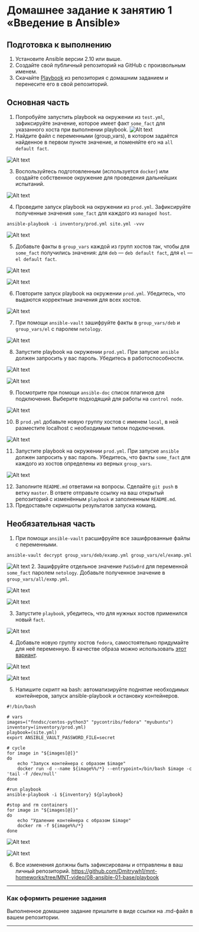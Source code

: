 # Домашнее задание к занятию 1 «Введение в Ansible»

## Подготовка к выполнению

1. Установите Ansible версии 2.10 или выше.
2. Создайте свой публичный репозиторий на GitHub с произвольным именем.
3. Скачайте [Playbook](./playbook/) из репозитория с домашним заданием и перенесите его в свой репозиторий.

## Основная часть

1. Попробуйте запустить playbook на окружении из `test.yml`, зафиксируйте значение, которое имеет факт `some_fact` для указанного хоста при выполнении playbook.
![Alt text](img/image.png)
2. Найдите файл с переменными (group_vars), в котором задаётся найденное в первом пункте значение, и поменяйте его на `all default fact`.

![Alt text](img/image-1.png)

3. Воспользуйтесь подготовленным (используется `docker`) или создайте собственное окружение для проведения дальнейших испытаний.

![Alt text](img/image-2.png)

4. Проведите запуск playbook на окружении из `prod.yml`. Зафиксируйте полученные значения `some_fact` для каждого из `managed host`.
```
ansible-playbook -i inventory/prod.yml site.yml -vvv
```
![Alt text](img/image-3.png)

5. Добавьте факты в `group_vars` каждой из групп хостов так, чтобы для `some_fact` получились значения: для `deb` — `deb default fact`, для `el` — `el default fact`.

![Alt text](img/image-5.png)

![Alt text](img/image-6.png)

6.  Повторите запуск playbook на окружении `prod.yml`. Убедитесь, что выдаются корректные значения для всех хостов.

![Alt text](img/image-4.png)

7. При помощи `ansible-vault` зашифруйте факты в `group_vars/deb` и `group_vars/el` с паролем `netology`.

![Alt text](img/image-7.png)

8. Запустите playbook на окружении `prod.yml`. При запуске `ansible` должен запросить у вас пароль. Убедитесь в работоспособности.

![Alt text](img/image-8.png)

![Alt text](img/image-9.png)

9. Посмотрите при помощи `ansible-doc` список плагинов для подключения. Выберите подходящий для работы на `control node`.

![Alt text](img/image-10.png)

10. В `prod.yml` добавьте новую группу хостов с именем  `local`, в ней разместите localhost с необходимым типом подключения.

![Alt text](img/image-11.png)

11. Запустите playbook на окружении `prod.yml`. При запуске `ansible` должен запросить у вас пароль. Убедитесь, что факты `some_fact` для каждого из хостов определены из верных `group_vars`.

![Alt text](img/image-12.png)

12. Заполните `README.md` ответами на вопросы. Сделайте `git push` в ветку `master`. В ответе отправьте ссылку на ваш открытый репозиторий с изменённым `playbook` и заполненным `README.md`.
13. Предоставьте скриншоты результатов запуска команд.

## Необязательная часть

1. При помощи `ansible-vault` расшифруйте все зашифрованные файлы с переменными.
```
ansible-vault decrypt group_vars/deb/examp.yml group_vars/el/examp.yml
```
![Alt text](img/image-13.png)
2. Зашифруйте отдельное значение `PaSSw0rd` для переменной `some_fact` паролем `netology`. Добавьте полученное значение в `group_vars/all/exmp.yml`.

![Alt text](img/image-14.png)

![Alt text](img/image-15.png)


3. Запустите `playbook`, убедитесь, что для нужных хостов применился новый `fact`.

![Alt text](img/image-16.png)

4. Добавьте новую группу хостов `fedora`, самостоятельно придумайте для неё переменную. В качестве образа можно использовать [этот вариант](https://hub.docker.com/r/pycontribs/fedora).

![Alt text](img/image-19.png)

![Alt text](img/image-20.png)

5. Напишите скрипт на bash: автоматизируйте поднятие необходимых контейнеров, запуск ansible-playbook и остановку контейнеров.
```
#!/bin/bash

# vars
images=("fnndsc/centos-python3" "pycontribs/fedora" "myubuntu")
inventory=(inventory/prod.yml)
playbook=(site.yml)
export ANSIBLE_VAULT_PASSWORD_FILE=secret

# cycle
for image in "${images[@]}"
do
    echo "Запуск контейнера с образом $image"
    docker run -d --name ${image%%/*} --entrypoint=/bin/bash $image -c 'tail -f /dev/null'
done

#run playbook
ansible-playbook -i ${inventory} ${playbook}

#stop and rm containers
for image in "${images[@]}"
do
    echo "Удаление контейнера с образом $image"
    docker rm -f ${image%%/*} 
done
```

![Alt text](img/image-17.png)

![Alt text](img/image-18.png)


6. Все изменения должны быть зафиксированы и отправлены в ваш личный репозиторий.
https://github.com/Dmitrywh1/mnt-homeworks/tree/MNT-video/08-ansible-01-base/playbook

---

### Как оформить решение задания

Выполненное домашнее задание пришлите в виде ссылки на .md-файл в вашем репозитории.

---
